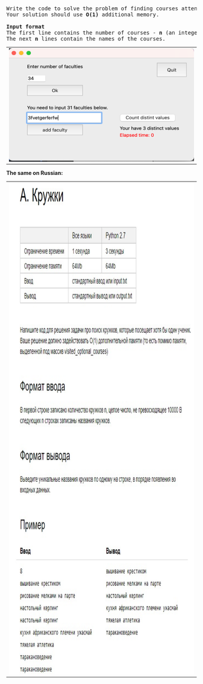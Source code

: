 <pre class="tw-data-text tw-text-large XcVN5d tw-ta" dir="ltr" data-placeholder="Translation"><span class="Y2IQFc" lang="en">Write the code to solve the problem of finding courses attended by at least one student. <br />Your solution should use <strong>O(1)</strong> additional memory.

<strong>Input format</strong>
The first line contains the number of courses - <strong>n</strong> (an integer not exceeding 10000). <br />The next <strong>n</strong> lines contain the names of the courses.<br /></span></pre>


<table>
<tbody>
<tr>
<td align="center"><img src="/QT_ElectiveCourses/images/gui.png" alt="gui" width="500" height="300" /></td>
</tr>
</tbody>
</table>

<strong>The same on Russian:</strong>
<table>
<tbody>
<tr>
<td align="center"><img src="/QT_ElectiveCourses/images/task_courses.png" alt="gui" width="500" height="1300" /></td>
</tr>
</tbody>
</table>


<pre id="tw-target-text" class="tw-data-text tw-text-large XcVN5d tw-ta" dir="ltr" data-placeholder="Translation"><span class="Y2IQFc" lang="en">&nbsp;</span></pre>
